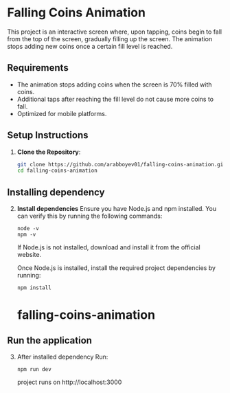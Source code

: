 # Falling Coins Animation

This project is an interactive screen where, upon tapping, coins begin to fall from the top of the screen, gradually filling up the screen. The animation stops adding new coins once a certain fill level is reached.

## Requirements
- The animation stops adding coins when the screen is 70% filled with coins.
- Additional taps after reaching the fill level do not cause more coins to fall.
- Optimized for mobile platforms.

## Setup Instructions

1. **Clone the Repository**:
   ```bash
   git clone https://github.com/arabboyev01/falling-coins-animation.git
   cd falling-coins-animation
   ```

## Installing dependency
2. **Install dependencies**
     Ensure you have Node.js and npm installed. You can verify this by running the following commands:
    ```
    node -v
    npm -v
    ```
    If Node.js is not installed, download and install it from the official website.

    Once Node.js is installed, install the required project dependencies by running:
    ```
    npm install
    ```
    # falling-coins-animation
   
##  Run the application
3. After installed dependency
   Run: 
   ```
   npm run dev
   ```

   project runs on http://localhost:3000
   
